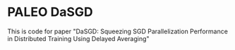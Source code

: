 # PALEO DaSGD

This is code for paper "DaSGD: Squeezing SGD Parallelization Performance in Distributed Training Using Delayed Averaging"

